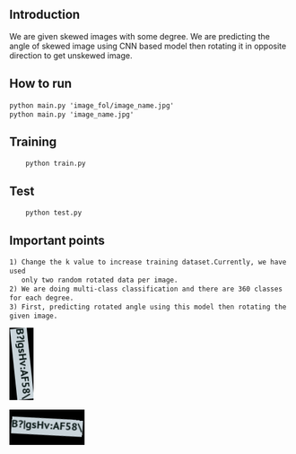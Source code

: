 ## Introduction
We are given skewed images with some degree. We are predicting the angle of skewed image using CNN based model then rotating 
it in opposite direction to get unskewed image.

## How to run
	python main.py 'image_fol/image_name.jpg' 
	python main.py 'image_name.jpg' 

## Training
        python train.py
	
## Test
        python test.py

## Important points
	1) Change the k value to increase training dataset.Currently, we have used 
	   only two random rotated data per image.
	2) We are doing multi-class classification and there are 360 classes for each degree.
	3) First, predicting rotated angle using this model then rotating the given image.
	
	
![Skewed Image](https://github.com/krshubh/SkewedImage/blob/master/word_rotation_dataset/test/000005100.png?raw=true)

![Output Image](https://github.com/krshubh/SkewedImage/blob/master/output/000005100.png?raw=true)


